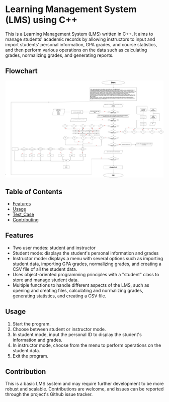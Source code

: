 # **Learning Management System (LMS) using C++**

This is a Learning Management System (LMS) written in C++. It aims to manage students' academic records by allowing instructors to input and import students' personal information, GPA grades, and course statistics, and then perform various operations on the data such as calculating grades, normalizing grades, and generating reports.
## **Flowchart**

![Flowchart](https://github.com/Esmtra/Learning-Management-System_-LMS-_C-/blob/main/Flow%20Chart.jpg "Flowchart")



## **Table of Contents**

- [Features](#Features)
- [Usage](#usage)
- [Test_Case](#Test_Case)
- [Contributing](#contributing)


## **Features**

- Two user modes: student and instructor
- Student mode: displays the student's personal information and grades
- Instructor mode: displays a menu with several options such as importing student data, importing GPA grades, normalizing grades, and creating a CSV file of all the student data.
- Uses object-oriented programming principles with a "student" class to store and manage student data.
- Multiple functions to handle different aspects of the LMS, such as opening and creating files, calculating and normalizing grades, generating statistics, and creating a CSV file.


## **Usage**
1. Start the program.
2. Choose between student or instructor mode.
3. In student mode, input the personal ID to display the student's information and grades.
4. In instructor mode, choose from the menu to perform operations on the student data.
5. Exit the program.



## **Contribution**
This is a basic LMS system and may require further development to be more robust and scalable. Contributions are welcome, and issues can be reported through the project's Github issue tracker.
